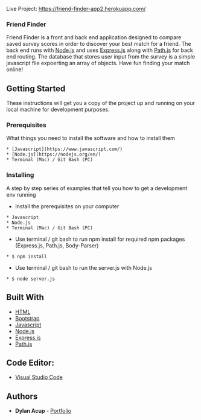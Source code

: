 Live Project: https://friend-finder-app2.herokuapp.com/

### Friend Finder

Friend Finder is a front and back end application designed to compare saved survey scores in order to discover your best match for a friend.  The back end runs with [Node.js](https://nodejs.org/en/) and uses [Express.js](https://expressjs.com/) along with [Path.js](https://www.npmjs.com/package/path) for back end routing.  The database that stores user input from the survey is a simple javascript file expoerting an array of objects.  Have fun finding your match online!

## Getting Started

These instructions will get you a copy of the project up and running on your local machine for development purposes.

### Prerequisites

What things you need to install the software and how to install them

```
* [Javascript](https://www.javascript.com/)
* [Node.js](https://nodejs.org/en/)
* Terminal (Mac) / Git Bash (PC)
```

### Installing

A step by step series of examples that tell you how to get a development env running

* Install the prerequisites on your computer

```
* Javascript
* Node.js
* Terminal (Mac) / Git Bash (PC)
```

* Use terminal / git bash to run npm install for required npm packages (Express.js, Path.js, Body-Parser)

```
* $ npm install
```

* Use terminal / git bash to run the server.js with Node.js

```
* $ node server.js
```

## Built With

* [HTML](https://www.w3schools.com/htmL/)
* [Bootstrap](https://getbootstrap.com/)
* [Javascript](https://www.javascript.com/)
* [Node.js](https://nodejs.org/en/)
* [Express.js](https://expressjs.com/)
* [Path.js](https://www.npmjs.com/package/path)

## Code Editor: 

* [Visual Studio Code](https://code.visualstudio.com/)

## Authors 

* **Dylan Acup** - [Portfolio](https://dacup72.github.io/Dylan-Acup-Portfolio/)
